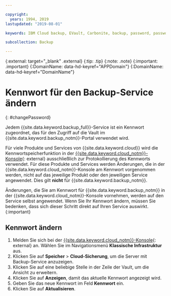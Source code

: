 ```yaml
---

copyright:
  years: 1994, 2019
lastupdated: "2019-08-01"

keywords: IBM Cloud backup, EVault, Carbonite, backup, password, password reset

subcollection: Backup

---
```

{:external: target="_blank" .external}
{:tip: .tip}
{:note: .note}
{:important: .important}
{:DomainName: data-hd-keyref="APPDomain"}
{:DomainName: data-hd-keyref="DomainName"}

# Kennwort für den Backup-Service ändern
{: #changePassword}

Jedem {{site.data.keyword.backup_full}}-Service ist ein Kennwort zugeordnet, das für den Zugriff auf die Vault im {{site.data.keyword.backup_notm}}-Portal verwendet wird.

Für viele Produkte und Services von {{site.data.keyword.cloud}} wird die Kennwortspeicherfunktion in der [{{site.data.keyword.cloud_notm}}-Konsole](https://{DomainName}/classic){: external} ausschließlich zur Protokollierung des Kennworts verwendet. Für diese Produkte und Services werden Änderungen, die in der {{site.data.keyword.cloud_notm}}-Konsole am Kennwort vorgenommen werden, nicht auf das jeweilige Produkt oder den jeweiligen Service angewendet. Dies gilt **nicht** für {{site.data.keyword.backup_notm}}.

Änderungen, die Sie am Kennwort für {{site.data.keyword.backup_notm}} in der {{site.data.keyword.cloud_notm}}-Konsole vornehmen, werden auf den Service selbst angewendet. Wenn Sie Ihr Kennwort ändern, müssen Sie bedenken, dass sich dieser Schritt direkt auf Ihren Service auswirkt.
{:important}

## Kennwort ändern

1. Melden Sie sich bei der [{{site.data.keyword.cloud_notm}}-Konsole](https://{DomainName}){: external} an. Wählen Sie im Navigationsmenü **Klassische Infrastruktur** aus.
2. Klicken Sie auf **Speicher** > **Cloud-Sicherung**, um die Server mit Backup-Service anzuzeigen.
3. Klicken Sie auf eine beliebige Stelle in der Zeile der Vault, um die Ansicht zu erweitern.
4. Klicken Sie auf **Anzeigen**, damit das aktuelle Kennwort angezeigt wird.
5. Geben Sie das neue Kennwort im Feld **Kennwort** ein.
6. Klicken Sie auf **Aktualisieren**.
